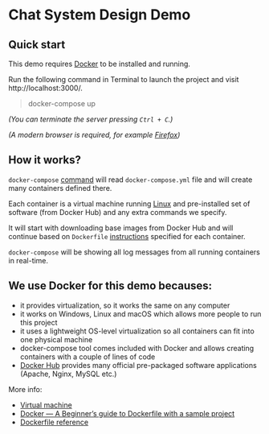 # Chat System Design Demo

## Quick start

This demo requires [Docker](https://www.docker.com) to be installed and running.

Run the following command in Terminal to launch the project and visit http://localhost:3000/.

> docker-compose up

_(You can terminate the server pressing `Ctrl + C`.)_

_(A modern browser is required, for example [Firefox](https://www.mozilla.org/firefox/new/))_

## How it works?

`docker-compose` [command](https://docs.docker.com/compose/reference/overview/) will read `docker-compose.yml` file and will create many containers defined there.

Each container is a virtual machine running [Linux](https://en.wikipedia.org/wiki/Linux) and pre-installed set of software (from Docker Hub) and any extra commands we specify.

It will start with downloading base images from Docker Hub and will continue based on `Dockerfile` [instructions](https://docs.docker.com/engine/reference/builder/#from) specified for each container.

`docker-compose` will be showing all log messages from all running containers in real-time.

## We use Docker for this demo becauses:
 * it provides virtualization, so it works the same on any computer
 * it works on Windows, Linux and macOS which allows more people to run this project
 * it uses a lightweight OS-level virtualization so all containers can fit into one physical machine
 * docker-compose tool comes included with Docker and allows creating containers with a couple of lines of code
 * [Docker Hub](https://hub.docker.com) provides many official pre-packaged software applications (Apache, Nginx, MySQL etc.)

More info:
 * [Virtual machine](https://en.wikipedia.org/wiki/Virtual_machine)
 * [Docker — A Beginner’s guide to Dockerfile with a sample project](https://medium.com/bb-tutorials-and-thoughts/docker-a-beginners-guide-to-dockerfile-with-a-sample-project-6c1ac1f17490)
 * [Dockerfile reference](https://docs.docker.com/engine/reference/builder/)